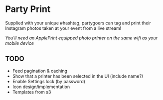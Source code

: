 # Party Print

Supplied with your unique #hashtag, partygoers can tag and print their Instagram photos taken at your event from a live stream! 

*You'll need an ApplePrint equipped photo printer on the same wifi as your mobile device*

## TODO

- Feed pagination & caching
- Show that a printer has been selected in the UI (include name?)
- Enable Settings lock (by password)
- Icon design/implementation
- Templates from s3
